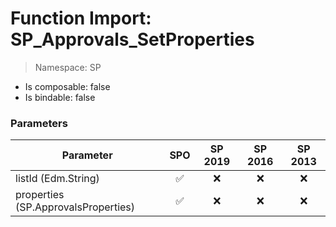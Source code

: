 # Function Import: SP_Approvals_SetProperties

> Namespace: SP

- Is composable: false
- Is bindable: false

### Parameters

Parameter | SPO | SP 2019 | SP 2016 | SP 2013
----------|:---:|:-------:|:-------:|:-------:
listId (Edm.String) | ✅ | ❌ | ❌ | ❌
properties (SP.ApprovalsProperties) | ✅ | ❌ | ❌ | ❌